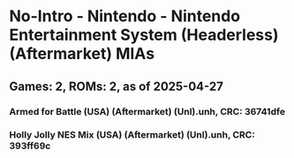 # No-Intro - Nintendo - Nintendo Entertainment System (Headerless) (Aftermarket) MIAs
## Games: 2, ROMs: 2, as of 2025-04-27

### Armed for Battle (USA) (Aftermarket) (Unl).unh, CRC: 36741dfe
### Holly Jolly NES Mix (USA) (Aftermarket) (Unl).unh, CRC: 393ff69c
